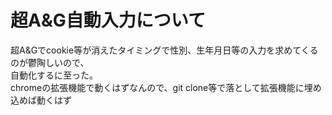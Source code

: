 # 超A&G自動入力について  
超A&Gでcookie等が消えたタイミングで性別、生年月日等の入力を求めてくるのが鬱陶しいので、  
自動化するに至った。  
chromeの拡張機能で動くはずなんので、git clone等で落として拡張機能に埋め込めば動くはず

